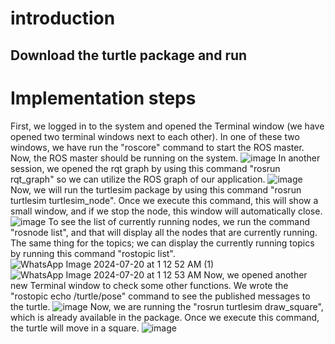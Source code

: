 
# introduction
## Download the turtle package and run 
# Implementation steps
First, we logged in to the system and opened the Terminal window (we have opened two terminal windows next to each other).
In one of these two windows, we have run the "roscore" command to start the ROS master. Now, the ROS master should be running on the system.
![image](https://github.com/user-attachments/assets/46ea634d-236f-4896-b666-8462f92f4c92)
In another session, we opened the rqt graph by using this command "rosrun rqt_graph" so we can utilize the ROS graph of our application.
![image](https://github.com/user-attachments/assets/ee4a3bf6-dc7c-4969-a5aa-e031ca5f7253)
Now, we will run the turtlesim package by using this command "rosrun turtlesim turtlesim_node". Once we execute this command, this will show a small window, and if we stop the node, this window will automatically close.
![image](https://github.com/user-attachments/assets/bbb56123-8ce5-4625-86ac-8cacc4f23181)
To see the list of currently running nodes, we run the command "rosnode list", and that will display all the nodes that are currently running. The same thing for the topics; we can display the currently running topics by running this command "rostopic list".
![WhatsApp Image 2024-07-20 at 1 12 52 AM (1)](https://github.com/user-attachments/assets/d9382ae4-3356-41d5-8198-30b24e16d143)
![WhatsApp Image 2024-07-20 at 1 12 53 AM](https://github.com/user-attachments/assets/f16fc5c4-5ea6-4149-9b57-fb413bcfcb8f)
Now, we opened another new Terminal window to check some other functions. We wrote the "rostopic echo /turtle/pose" command to see the published messages to the turtle.
![image](https://github.com/user-attachments/assets/21fd7422-26bd-43dd-b93e-071f64944cba)
Now, we are running the "rosrun turtlesim draw_square", which is already available in the package. Once we execute this command, the turtle will move in a square.
![image](https://github.com/user-attachments/assets/0285e953-cd63-4daa-b8b3-e2bc9ad36047)
